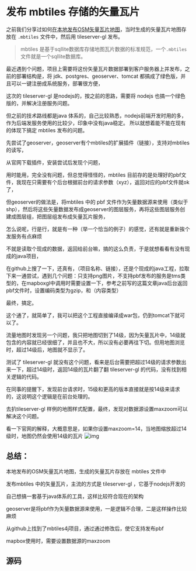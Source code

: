 # 发布 mbtiles 存储的矢量瓦片

之前我们分享过如何[在本地发布OSM矢量瓦片地图](http://gisarmory.xyz/blog/index.html?blog=OSMVectorTiles)，当时生成的矢量瓦片地图存放在 `.mbtiles` 文件中，然后用 tileserver-gl 发布。

> mbtiles 是基于sqllite数据库存储地图瓦片数据的标准规范，一个`.mbtiles`文件就是一个sqllite数据库。

最近遇到个问题，项目上需要将这份矢量瓦片数据部署到客户服务器上并发布，之前的部署结构是，将 jdk、postgres、geoserver、tomcat 都搞成了绿色版，并且可以一键注册成系统服务，部署很方便，

这次的 tileserver-gl 是nodejs的，按之前的思路，需要将 nodejs 也搞一个绿色版的，并解决注册服务问题。

但之前的技术路线都是java 体系的，自己比较熟悉，nodejs前端开发时用的多，作为后端发服务使用的比较少，印象中没有java稳定。
所以就想着能不能在现有的体现下搞定 mbtiles 发布的问题。

先尝试了geoserver，geoserver有个mbtiles的扩展插件（链接），支持对mbtiles的读写，

从官网下载插件，安装尝试后发现个问题，

用时能用，完全没有问题，但总觉得怪怪的，mbtiles 目前存的是处理好的pbf文件，我现在只需要有个后台根据前台的请求参数（xyz），返回对应的pbf文件就ok了，

但geoserver的做法是，将mbtiles 中的 pbf 文件作为矢量数据源来使用（类似于shp），然后将这些矢量数据发布成geoserver的图层服务，再将这些图层服务创建成图层组，把图层组发布成矢量瓦片服务，

怎么说呢，行是行，就是有一种（举一个恰当的例子）的感觉，还有就是重新挨个发服务有点麻烦

不就是读取个现成的数据，返回给前台嘛，搞的这么负责，于是就想看看有没有现成的java项目，

在github上搜了一下，还真有，（项目名称、链接），还是个现成的java工程，拉取下来一通尝试，遇到几个问题：只支持png图片，不支持pbf发布的服务是tms类型的，在mapboxgl中调用时需要设置一下，参考之前写的这篇文章java后台返回pbf文件时，设置编码类型为gzip，和（内容类型）

最终，搞定。

这个通了，就简单了，我可以把这个工程直接编译成war包，仍到tomcat下就可以了。

流量地图时发现另一个问题，我只把地图切到了14级，因为矢量瓦片中，14级就包含的内容就已经很细了，并且也不大，所以没有必要再往下切。但用地图浏览时，超过14级后，地图就不显示了。

测试了 tileserver-gl 就没有这个问题，看来是后台需要把超过14级的请求参数出来一下，超过14级时，返回14级的瓦片翻了翻 tileserver-gl 的代码，没有找到相关逻辑的代码。

在同事的提醒下，发现前台请求时，15级和更高的版本直接就是按14级来请求的，这说明这个逻辑是在前台处理的。

去扒tileserver-gl 样例的地图样式配置，最终，发现对数据源设置maxzoom可以解决这个问题。

看一下官网的解释，大概意思是，如果你设置maxzoom=14，当地图缩放超过14级时，地图仍然会使用14级的瓦片
![img](file:///C:/Users/HERO/AppData/Local/Temp/enhtmlclip/Image.png)

## 总结：

本地发布的OSM矢量瓦片地图，生成的矢量瓦片存放在 mbtiles 文件中

发布mbtiles 中的矢量瓦片，主流的方式是 tileserver-gl ，它基于nodejs开发的

自己想搞一套基于java体系的工具，这样比较符合现在的架构

geoserver是将pbf作为矢量数据源来使用，一是逻辑不合理，二是这样操作比较麻烦

从github上找到了mbtiles4j项目，通过通过修改后，使它支持发布pbf

mapbox使用时，需要设置数据源的maxzoom

## 源码

